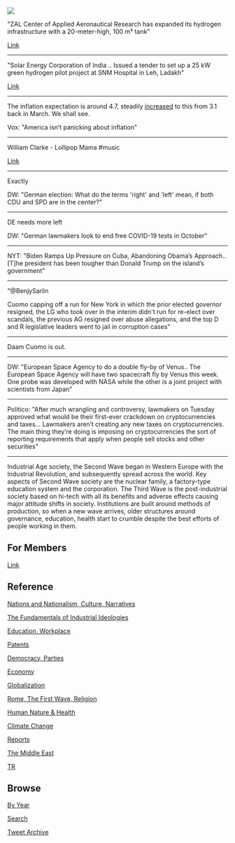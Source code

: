 
<img src="https://drive.google.com/uc?export=view&id=1B2wf9R7AMH1d7Vw6e2mucLbIQ5NSjir7"/>


"ZAL Center of Applied Aeronautical Research has expanded its hydrogen
infrastructure with a 20-meter-high, 100 m³ tank"

[Link](https://bit.ly/2XfFaUR)

---

"Solar Energy Corporation of India .. Issued a tender to set up a 25
kW green hydrogen pilot project at SNM Hospital in Leh, Ladakh"

[Link](https://bit.ly/3g4TMNp)

---

The inflation expectation is around 4.7, steadily [increased](2019/05/stats.md#infexp)
to this from 3.1 back in March. We shall see. 

Vox: "America isn’t panicking about inflation"

---

William Clarke - Lollipop Mama \#music

[Link](https://youtu.be/k--8zPBkdHA)

---

Exactly

DW: "German election: What do the terms 'right' and 'left' mean, if
both CDU and SPD are in the center?"

---

DE needs more left

DW: "German lawmakers look to end free COVID-19 tests in October"

---

NYT: "Biden Ramps Up Pressure on Cuba, Abandoning Obama’s
Approach.. [T]he president has been tougher than Donald Trump on the
island’s government"

---

"@BenjySarlin

Cuomo capping off a run for New York in which the prior elected
governor resigned, the LG who took over in the interim didn't run for
re-elect over scandals, the previous AG resigned over abuse
allegations, and the top D and R legislative leaders went to jail in
corruption cases"

---

Daam Cuomo is out.

---

DW: "European Space Agency to do a double fly-by of Venus.. The
European Space Agency will have two spacecraft fly by Venus this
week. One probe was developed with NASA while the other is a joint
project with scientists from Japan"

---

Politico: "After much wrangling and controversy, lawmakers on Tuesday
approved what would be their first-ever crackdown on cryptocurrencies
and taxes... Lawmakers aren’t creating any new taxes on
cryptocurrencies. The main thing they’re doing is imposing on
cryptocurrencies the sort of reporting requirements that apply when
people sell stocks and other securities"

---

Industrial Age society, the Second Wave began in Western Europe with
the Industrial Revolution, and subsequently spread across the
world. Key aspects of Second Wave society are the nuclear family, a
factory-type education system and the corporation. The Third Wave is
the post-industrial society based on hi-tech with all its benefits and
adverse effects causing major attitude shifts in society. Institutions
are built around methods of production, so when a new wave arrives,
older structures around governance, education, health start to crumble
despite the best efforts of people working in them.

## For Members

[Link](https://thirdwave-members.herokuapp.com)

## Reference

[Nations and Nationalism, Culture, Narratives](/2013/02/nations-and-nationalism.md)

[The Fundamentals of Industrial Ideologies](/2011/04/fundamentals-of-industrial-ideologies.md)

[Education, Workplace](2017/09/education-workplace.md)

[Patents](/2018/09/patents.md)

[Democracy, Parties](/2016/11/democracy.md)

[Economy](/2018/05/economy.md)

[Globalization](/2018/09/globalization.md)

[Rome, The First Wave, Religion](/2017/12/rome.md)

[Human Nature & Health](/2020/07/human-nature.md)

[Climate Change](/2018/12/climate.md)

[Reports](/2019/05/reports.md)

[The Middle East](/2019/07/middleeast.md)

[TR](../tr)

## Browse

[By Year](years.md)

[Search](search.html)

[Tweet Archive](/tweets/README.md)


